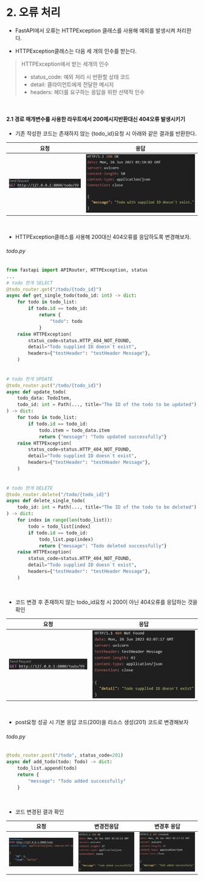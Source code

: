 # 2. 오류 처리
- FastAPI에서 오류는 HTTPException 클래스를 사용해 예외를 발생시켜 처리한다.
  
- HTTPException클래스는 다음 세 개의 인수를 받는다.
>HTTPException에서 받는 세개의 인수
>   - status_code: 예외 처리 시 반환할 상태 코드
>   - detail: 클라이언트에게 전달한 메시지
>   - headers: 헤더를 요구하는 응답을 위한 선택적 인수

<br/>

#### 2.1 경로 매개변수를 사용한 라우트에서 200메시지반환대신 404오류 발생시키기
- 기존 작성한 코드는 존재하지 않는 {todo_id}요청 시 아래와 같은 결과를 반환한다.
  
| 요청                                  | 응답                                  |
| ------------------------------------- | ------------------------------------- |
| ![Alt text](img/part2_ch2_image1.png) | ![Alt text](img/part2_ch2_image2.png) |

<br/>

- HTTPException클래스를 사용해 200대신 404오류를 응답하도록 변경해보자.
  
###### todo.py
```python
from fastapi import APIRouter, HTTPException, status
...
# todo 한개 SELECT
@todo_router.get("/todo/{todo_id}")
async def get_single_todo(todo_id: int) -> dict:
    for todo in todo_list:
        if todo.id == todo_id:
            return {
                "todo": todo
            }
    raise HTTPException(
        status_code=status.HTTP_404_NOT_FOUND,
        detail="Todo supplied ID doesn`t exist",
        headers={"testHeader": "testHeader Message"},
    )


# todo 한개 UPDATE
@todo_router.put("/todo/{todo_id}")
async def update_todo(
    todo_data: TodoItem,
    todo_id: int = Path(..., title="The ID of the todo to be updated"),
) -> dict:
    for todo in todo_list:
        if todo.id == todo_id:
            todo.item = todo_data.item
            return {"message": "Todo updated successfully"}
    raise HTTPException(
        status_code=status.HTTP_404_NOT_FOUND,
        detail="Todo supplied ID doesn`t exist",
        headers={"testHeader": "testHeader Message"},
    )


# todo 한개 DELETE
@todo_router.delete("/todo/{todo_id}")
async def delete_single_todo(
    todo_id: int = Path(..., title="The ID of the todo to be deleted")
) -> dict:
    for index in range(len(todo_list)):
        todo = todo_list[index]
        if todo.id == todo_id:
            todo_list.pop(index)
            return {"message": "Todo deleted successfully"}
    raise HTTPException(
        status_code=status.HTTP_404_NOT_FOUND,
        detail="Todo supplied ID doesn`t exist",
        headers={"testHeader": "testHeader Message"},
    )    
```

<br/>

- 코드 변경 후 존재하지 않는 todo_id요청 시 200이 아닌 404오류를 응답하는 것을 확인
  
| 요청                                  | 응답                                  |
| ------------------------------------- | ------------------------------------- |
| ![Alt text](img/part2_ch2_image3.png) | ![Alt text](img/part2_ch2_image4.png) |

<br/>

- post요청 성공 시 기본 응답 코드(200)을 리소스 생성(201) 코드로 변경해보자
###### todo.py
```python
@todo_router.post("/todo", status_code=201)
async def add_todo(todo: Todo) -> dict:
    todo_list.append(todo)
    return {
        "message": "Todo added successfully"
    }
```

<br/>

- 코드 변경된 결과 확인
  
| 요청                                  | 변경전응답                            | 변경후 응답                           |
| ------------------------------------- | ------------------------------------- | ------------------------------------- |
| ![Alt text](img/part2_ch2_image5.png) | ![Alt text](img/part2_ch2_image6.png) | ![Alt text](img/part2_ch2_image7.png) |